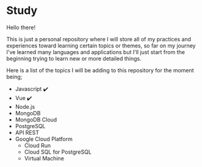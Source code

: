 # Study

Hello there! 

This is just a personal repository where I will store all of my practices and experiences toward learning certain topics or themes, so far on my journey I've learned many languages and applications but I'll just start from the beginning trying to learn new or more detailed things.

Here is a list of the topics I will be adding to this repository for the moment being;

- Javascript ✔️
- Vue ✔️
- Node.js
- MongoDB
- MongoDB Cloud
- PostgreSQL
- API REST
- Google Cloud Platform
  - Cloud Run
  - Cloud SQL for PostgreSQL
  - Virtual Machine
